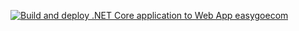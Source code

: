 [![Build and deploy .NET Core application to Web App easygoecom](https://github.com/danielhagos11/Ecom/actions/workflows/easygoecom-staging.yml/badge.svg?branch=developer&event=deployment_status)](https://github.com/danielhagos11/Ecom/actions/workflows/easygoecom-staging.yml)
